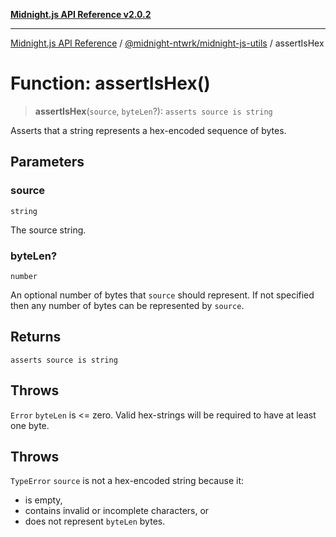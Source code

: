 [**Midnight.js API Reference v2.0.2**](../../../README.md)

***

[Midnight.js API Reference](../../../packages.md) / [@midnight-ntwrk/midnight-js-utils](../README.md) / assertIsHex

# Function: assertIsHex()

> **assertIsHex**(`source`, `byteLen`?): `asserts source is string`

Asserts that a string represents a hex-encoded sequence of bytes.

## Parameters

### source

`string`

The source string.

### byteLen?

`number`

An optional number of bytes that `source` should represent. If not specified
then any number of bytes can be represented by `source`.

## Returns

`asserts source is string`

## Throws

`Error`
`byteLen` is \<= zero. Valid hex-strings will be required to have at least one byte.

## Throws

`TypeError`
`source` is not a hex-encoded string because it:
- is empty,
- contains invalid or incomplete characters, or
- does not represent `byteLen` bytes.
